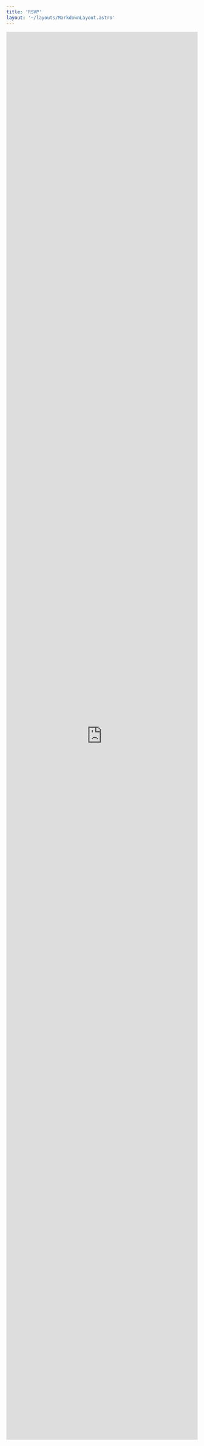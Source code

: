 ```yaml
---
title: 'RSVP'
layout: '~/layouts/MarkdownLayout.astro'
---
```


<iframe src="https://docs.google.com/forms/d/e/1FAIpQLSeouyGbYAHc5GwbEsEkOOVjRl1vGAqrICM6OZrlFuEWMb-L3w/viewform?embedded=true" width="100%" height="3700" frameborder="0" marginheight="0" marginwidth="0">Loading…</iframe>
